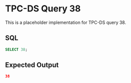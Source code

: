 # TPC-DS Query 38

This is a placeholder implementation for TPC-DS query 38.

## SQL
```sql
SELECT 38;
```

## Expected Output
```json
38
```
